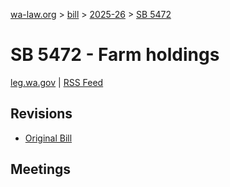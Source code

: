 [wa-law.org](/) > [bill](/bill/) > [2025-26](/bill/2025-26/) > [SB 5472](/bill/2025-26/sb/5472/)

# SB 5472 - Farm holdings
[leg.wa.gov](https://app.leg.wa.gov/billsummary?BillNumber=5472&Year=2025&Initiative=false) | [RSS Feed](./rss.xml)

## Revisions
* [Original Bill](1/)

## Meetings